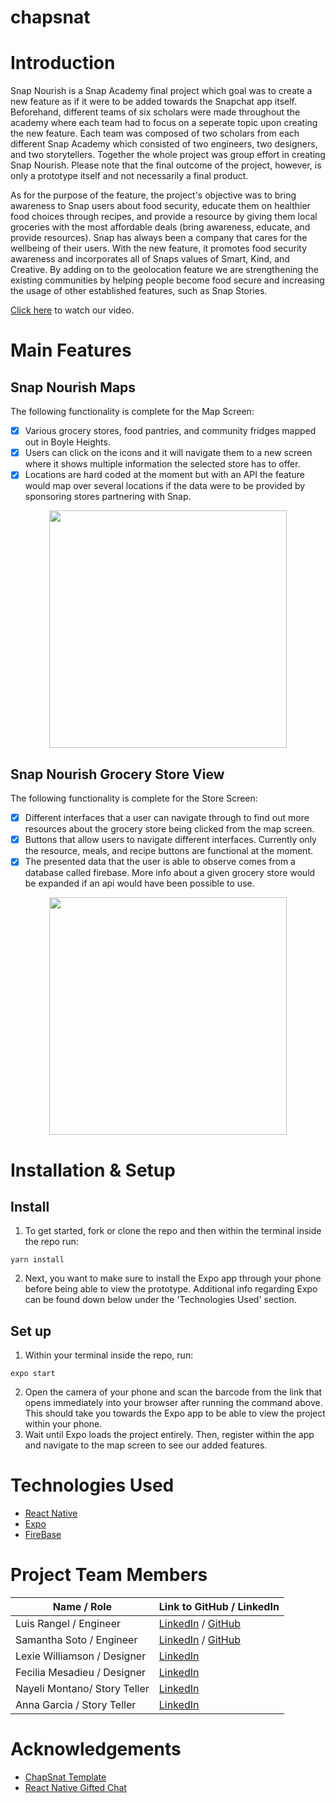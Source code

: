 # chapsnat

# Introduction

Snap Nourish is a Snap Academy final project which goal was to create a new feature as if it were to be added towards the Snapchat app itself. Beforehand, different teams of six scholars were made throughout the academy where each team had to focus on a seperate topic upon creating the new feature. Each team was composed of two scholars from each different Snap Academy which consisted of two engineers, two designers, and two storytellers. Together the whole project was group effort in creating Snap Nourish. Please note that the final outcome of the project, however, is only a prototype itself and not necessarily a final product.

As for the purpose of the feature, the project's objective was to bring awareness to Snap users about food security, educate them on healthier food choices through recipes, and provide a resource by giving them local groceries with the most affordable deals (bring awareness, educate, and provide resources). Snap has always been a company that cares for the wellbeing of their users. With the new feature, it promotes food security awareness and incorporates all of Snaps values of Smart, Kind, and Creative. By adding on to the geolocation feature we are strengthening the existing communities by helping people become food secure and increasing the usage of other established features, such as Snap Stories.

[Click here](https://drive.google.com/file/d/15b2CJ6q6WsKxXzptSPjXvsfQbYBOuj0x/view?usp=sharing) to watch our video.

# Main Features

## Snap Nourish Maps 

The following functionality is complete for the Map Screen:

* [x] Various grocery stores, food pantries, and community fridges mapped out in Boyle Heights.
* [x] Users can click on the icons and it will navigate them to a new screen where it shows multiple information the selected store has to offer. 
* [x] Locations are hard coded at the moment but with an API the feature would map over several locations if the data were to be provided by sponsoring stores partnering with Snap. 

<!-- <img src="https://i.imgur.com/agSvcgL.gif" width=200><br> -->
<p align="center">
  <img width="380" src="./assets/GIFsamQT.gif">
</p>


## Snap Nourish Grocery Store View 

The following functionality is complete for the Store Screen:

* [x] Different interfaces that a user can navigate through to find out more resources about the grocery store being clicked from the map screen. 
* [x] Buttons that allow users to navigate different interfaces. Currently only the resource, meals, and recipe buttons are functional at the moment.  
* [x] The presented data that the user is able to observe comes from a database called firebase. More info about a given grocery store would be expanded if an api would have been possible to use.   

<p align="center">
  <img width="380" src="./assets/GIFluisQT.gif">
</p>

# Installation & Setup

## Install

1. To get started, fork or clone the repo and then within the terminal inside the repo run:

```
yarn install
```

2. Next, you want to make sure to install the Expo app through your phone before being able to view the prototype. Additional info regarding Expo can be found down below under the 'Technologies Used' section.

## Set up

1. Within your terminal inside the repo, run:

```
expo start
```

2. Open the camera of your phone and scan the barcode from the link that opens immediately into your browser after running the command above. This should take you towards the Expo app to be able to view the project within your phone. 
3. Wait until Expo loads the project entirely. Then, register within the app and navigate to the map screen to see our added features.

# Technologies Used

- [React Native](https://reactnative.dev/docs/getting-started)
- [Expo](https://docs.expo.dev/index.html)
- [FireBase](https://firebase.google.com/docs)

# Project Team Members 

| Name / Role      | Link to GitHub / LinkedIn |
| ----------- | ----------- |
| Luis Rangel  / Engineer      | [LinkedIn](https://www.youtube.com/watch?v=dQw4w9WgXcQ) / [GitHub](https://github.com/luismr00)     |
| Samantha Soto / Engineer     | [LinkedIn](https://www.linkedin.com/in/samantha-soto-alejos/) / [GitHub](https://github.com/ssotoale)     |
| Lexie Williamson / Designer  | [LinkedIn](https://www.linkedin.com/in/lexiejwilliamson/)       |
| Fecilia Mesadieu / Designer  | [LinkedIn](https://www.linkedin.com/in/feliciamesadieu/)       |
| Nayeli Montano/ Story Teller | [LinkedIn](https://www.linkedin.com/in/nayeli-montano/)       |
| Anna Garcia / Story Teller   | [LinkedIn](https://www.linkedin.com/in/annangarcia/)       |

#  Acknowledgements

- [ChapSnat Template](https://github.com/Snap-Engineering-Academy-2021/chapsnat-sandbox)
- [React Native Gifted Chat](https://github.com/FaridSafi/react-native-gifted-chat)


